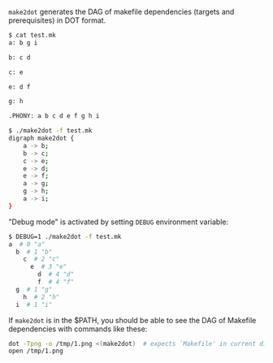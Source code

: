 `make2dot` generates the DAG of makefile dependencies (targets and
prerequisites) in DOT format.

```bash
$ cat test.mk
a: b g i

b: c d

c: e

e: d f

g: h

.PHONY: a b c d e f g h i

$ ./make2dot -f test.mk
digraph make2dot {
    a -> b;
    b -> c;
    c -> e;
    e -> d;
    e -> f;
    a -> g;
    g -> h;
    a -> i;
}
```

"Debug mode" is activated by setting `DEBUG` environment variable:

```bash
$ DEBUG=1 ./make2dot -f test.mk
a  # 0 "a"
  b  # 1 "b"
    c  # 2 "c"
      e  # 3 "e"
        d  # 4 "d"
        f  # 4 "f"
  g  # 1 "g"
    h  # 2 "h"
  i  # 1 "i"
```

If `make2dot` is in the $PATH, you should be able to see the DAG of
Makefile dependencies with commands like these:

```bash
dot -Tpng -o /tmp/1.png <(make2dot)  # expects `Makefile' in current dir
open /tmp/1.png
```
